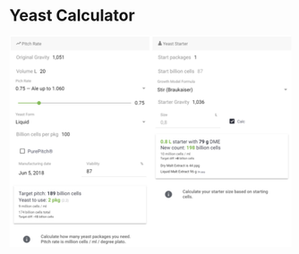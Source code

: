 # Yeast Calculator

![Calculate how many yeast packages to add or how big of a starter to make](../.gitbook/assets/image%20%2816%29.png)

